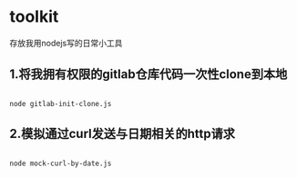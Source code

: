 # toolkit
存放我用nodejs写的日常小工具

## 1.将我拥有权限的gitlab仓库代码一次性clone到本地

```shell

node gitlab-init-clone.js

```

## 2.模拟通过curl发送与日期相关的http请求

```shell

node mock-curl-by-date.js

```
